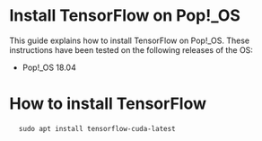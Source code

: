 # Install TensorFlow on Pop!_OS

This guide explains how to install TensorFlow on Pop!_OS. These instructions have been tested on the following releases of the OS:

* Pop!_OS 18.04

# How to install TensorFlow

<pre class="prettyprint lang-bsh">
  <code class="devsite-terminal">sudo apt install tensorflow-cuda-latest</code>
</pre
